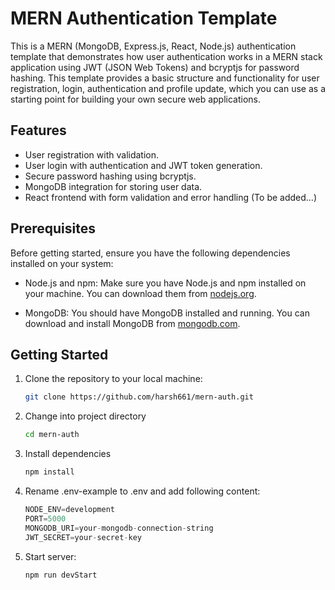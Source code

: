 # MERN Authentication Template

This is a MERN (MongoDB, Express.js, React, Node.js) authentication template that demonstrates how user authentication works in a MERN stack application using JWT (JSON Web Tokens) and bcryptjs for password hashing. This template provides a basic structure and functionality for user registration, login, authentication and profile update, which you can use as a starting point for building your own secure web applications.

## Features

- User registration with validation.
- User login with authentication and JWT token generation.
- Secure password hashing using bcryptjs.
- MongoDB integration for storing user data.
- React frontend with form validation and error handling (To be added...)

## Prerequisites

Before getting started, ensure you have the following dependencies installed on your system:

- Node.js and npm: Make sure you have Node.js and npm installed on your machine. You can download them from [nodejs.org](https://nodejs.org/).

- MongoDB: You should have MongoDB installed and running. You can download and install MongoDB from [mongodb.com](https://www.mongodb.com/).

## Getting Started

1. Clone the repository to your local machine:

   ```bash
   git clone https://github.com/harsh661/mern-auth.git
   ```
2. Change into project directory

    ```bash
    cd mern-auth
    ```
3. Install dependencies

    ```bash
    npm install
    ```
4. Rename .env-example to .env and add following content:

    ```js
    NODE_ENV=development
    PORT=5000
    MONGODB_URI=your-mongodb-connection-string
    JWT_SECRET=your-secret-key
    ```
5. Start server:

    ```bash
    npm run devStart
    ```

